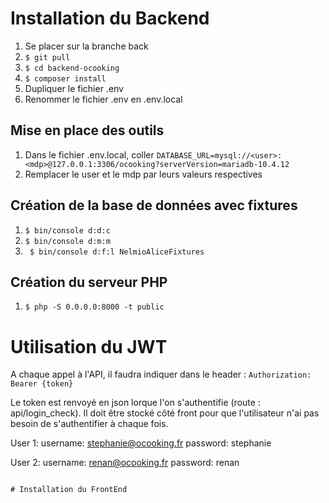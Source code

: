 # Installation du Backend

1. Se placer sur la branche back
2. ``` $ git pull ```
3. ``` $ cd backend-ocooking ```
4. ``` $ composer install ```
5. Dupliquer le fichier .env
6. Renommer le fichier .env en .env.local

## Mise en place des outils
1. Dans le fichier .env.local, coller ``` DATABASE_URL=mysql://<user>:<mdp>@127.0.0.1:3306/ocooking?serverVersion=mariadb-10.4.12 ```
2. Remplacer le user et le mdp par leurs valeurs respectives

## Création de la base de données avec fixtures
1. ``` $ bin/console d:d:c ```
2. ``` $ bin/console d:m:m ```
3. ``` $ bin/console d:f:l NelmioAliceFixtures```

## Création du serveur PHP
1. ``` $ php -S 0.0.0.0:8000 -t public ```

# Utilisation du JWT

A chaque appel à l'API, il faudra indiquer dans le header :
``` Authorization: Bearer {token} ```

Le token est renvoyé en json lorque l'on s'authentifie (route : api/login_check).
Il doit être stocké côté front pour que l'utilisateur n'ai pas besoin de s'authentifier à chaque fois.

User 1:
   username: stephanie@ocooking.fr
   password: stephanie

User 2:
   username: renan@ocooking.fr
   password: renan

   ```

# Installation du FrontEnd
